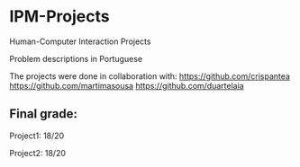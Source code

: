 # IPM-Projects
Human-Computer Interaction Projects

Problem descriptions in Portuguese

The projects were done in collaboration with:
https://github.com/crispantea
https://github.com/martimasousa
https://github.com/duartelaia

## Final grade:
Project1: 18/20

Project2: 18/20

